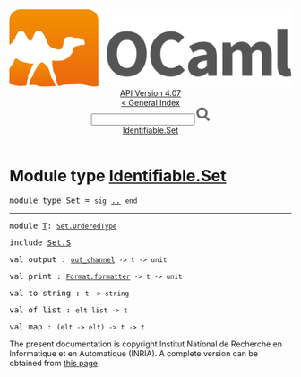 <!-- ((! set title API !)) ((! set documentation !)) ((! set api !)) ((! set nobreadcrumb !)) -->
<div class="api"><header><nav class="toc brand"><a class="brand" href="https://ocaml.org/"><img src="colour-logo-gray.svg" class="svg" alt="OCaml"></a></nav><nav class="toc"><div class="toc_version"><a href="/docs" id="version-select">API Version 4.07</a></div><a href="index.html">&lt; General Index</a><div class="api_search"><input type="text" name="apisearch" id="api_search" oninput="mySearch(false);" onkeypress="this.oninput();" onclick="this.oninput();" onpaste="this.oninput();">
<img src="search_icon.svg" alt="Search" class="svg" onclick="mySearch(false)"></div>
<div id="search_results"></div><div class="toc_title"><a href="#top">Identifiable.Set</a></div><ul></ul></nav></header>

<h1>Module type <a href="type_Identifiable.Set.html">Identifiable.Set</a></h1>

<pre><span id="MODULETYPESet"><span class="keyword">module type</span> Set</span> = <code class="code"><span class="keyword">sig</span></code> <a href="Identifiable.Set.html">..</a> <code class="code"><span class="keyword">end</span></code></pre><hr width="100%">

<pre><span id="MODULET"><span class="keyword">module</span> <a href="Identifiable.Set.T.html">T</a></span>: <code class="type"><a href="Set.OrderedType.html">Set.OrderedType</a></code><code class="type"> </code></pre>
<pre><span class="keyword">include</span> <a href="Set.S.html">Set.S</a></pre>

<pre><span id="VALoutput"><span class="keyword">val</span> output</span> : <code class="type"><a href="Pervasives.html#TYPEout_channel">out_channel</a> -&gt; t -&gt; unit</code></pre>
<pre><span id="VALprint"><span class="keyword">val</span> print</span> : <code class="type"><a href="Format.html#TYPEformatter">Format.formatter</a> -&gt; t -&gt; unit</code></pre>
<pre><span id="VALto_string"><span class="keyword">val</span> to_string</span> : <code class="type">t -&gt; string</code></pre>
<pre><span id="VALof_list"><span class="keyword">val</span> of_list</span> : <code class="type">elt list -&gt; t</code></pre>
<pre><span id="VALmap"><span class="keyword">val</span> map</span> : <code class="type">(elt -&gt; elt) -&gt; t -&gt; t</code></pre>
<div class="copyright">The present documentation is copyright Institut National de Recherche en Informatique et en Automatique (INRIA). A complete version can be obtained from <a href="http://caml.inria.fr/pub/docs/manual-ocaml/">this page</a>.</div></div>
